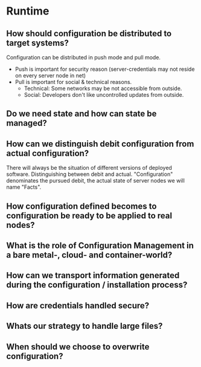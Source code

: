 # Runtime
## How should configuration be distributed to target systems?
Configuration can be distributed in push mode and pull mode.
* Push is important for security reason (server-credentials may not reside on every server node in net)
* Pull is important for social & technical reasons.
  * Technical: Some networks may be not accessible from outside.
  * Social: Developers don't like uncontrolled updates from outside.

## Do we need state and how can state be managed?
## How can we distinguish debit configuration from actual configuration?
There will always be the situation of different versions of deployed software. Distinguishing between debit and actual. "Configuration" denominates the pursued debit, the actual state of server nodes we will name "Facts".

## How configuration defined becomes to configuration be ready to be applied to real nodes?
## What is the role of Configuration Management in a bare metal-, cloud- and container-world?
## How can we transport information generated during the configuration / installation process?
## How are credentials handled secure?
## Whats our strategy to handle large files?
## When should we choose to overwrite configuration?